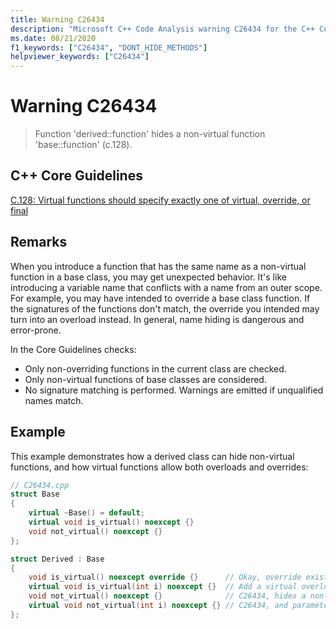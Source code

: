 ```yaml
---
title: Warning C26434
description: "Microsoft C++ Code Analysis warning C26434 for the C++ Core Guidelines case C.128."
ms.date: 08/21/2020
f1_keywords: ["C26434", "DONT_HIDE_METHODS"]
helpviewer_keywords: ["C26434"]
---
```

# Warning C26434

> Function 'derived::function' hides a non-virtual function 'base::function' (c.128).

## C++ Core Guidelines

[C.128: Virtual functions should specify exactly one of virtual, override, or final](https://isocpp.github.io/CppCoreGuidelines/CppCoreGuidelines#Rh-override)

## Remarks

When you introduce a function that has the same name as a non-virtual function in a base class, you may get unexpected behavior. It's like introducing a variable name that conflicts with a name from an outer scope. For example, you may have intended to override a base class function. If the signatures of the functions don't match, the override you intended may turn into an overload instead. In general, name hiding is dangerous and error-prone.

In the Core Guidelines checks:

- Only non-overriding functions in the current class are checked.
- Only non-virtual functions of base classes are considered.
- No signature matching is performed. Warnings are emitted if unqualified names match.

## Example

This example demonstrates how a derived class can hide non-virtual functions, and how virtual functions allow both overloads and overrides:

```cpp
// C26434.cpp
struct Base
{
    virtual ~Base() = default;
    virtual void is_virtual() noexcept {}
    void not_virtual() noexcept {}
};

struct Derived : Base
{
    void is_virtual() noexcept override {}      // Okay, override existing function
    virtual void is_virtual(int i) noexcept {}  // Add a virtual overload for function
    void not_virtual() noexcept {}              // C26434, hides a non-virtual function
    virtual void not_virtual(int i) noexcept {} // C26434, and parameters ignored
};
```
